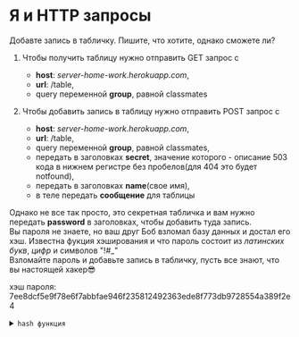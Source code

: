 # Я и HTTP запросы

Добавте запись в табличку. Пишите, что хотите, однако сможете ли?

1. Чтобы получить таблицу нужно отправить GET запрос с<br>
    * **host**: _server-home-work.herokuapp.com_,<br>
    * **url**: /table,<br>
    * query переменной **group**, равной classmates<br>


2. Чтобы добавить запись в таблицу нужно отправить POST запрос с<br>
    * **host**: _server-home-work.herokuapp.com_,<br>
    * **url**: /table,<br>
    * query переменной **group**, равной classmates,
    * передать в заголовках **secret**, значение которого - описание 503 кода в нижнем регистре без пробелов(для 404 это
      будет notfound),<br>
    * передать в заголовках **name**(свое имя),<br>
    * в теле передать **сообщение** для таблицы

Однако не все так просто, это секретная табличка и вам нужно передать **password** в заголовках, чтобы добавить туда запись.<br>
Вы пароля не знаете, но ваш друг Боб взломал базу данных и достал его хэш. Известна фукция хэширования и что пароль
состоит из _латинских букв_, _цифр_ и символов "!#_"<br>
Взломайте пароль и добавьте запись в табличку, пусть все знают, что вы настоящей хакер😎

хэш пароля: 7ee8dcf5e9f78e6f7abbfae946f235812492363ede8f773db9728554a389f2e4

<details>
<summary><code>hash функция</code></summary>

```java
public static String sha256(final String base) {
        try {
            final MessageDigest digest = MessageDigest.getInstance("SHA-256");
            final byte[] hash = digest.digest(base.getBytes(StandardCharsets.UTF_8));
            final StringBuilder hexString = new StringBuilder();
            for (byte b : hash) {
                final String hex = Integer.toHexString(0xff & b);
                if (hex.length() == 1) hexString.append('0');
                hexString.append(hex);
            }
            return hexString.toString();
        } catch (Exception ignored) {
            return "";
        }
    }
```

</details>

